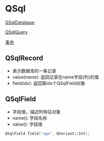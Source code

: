 # QSql

[QSqlDatabase](qt-qsqldatabase-class.md)

[QSqlQuery](qt-qsqlquery-class.md)

[事务](qt-sqldatabase-transaction.md)

## QSqlRecord 

- 表示数据库的一条记录
- value(name): 返回记录在name字段(列)的值
- field(idx): 返回第idx个QSqlField对象

## QSqlField

-  字段值，描述列特征对象
- name(): 字段名称
- value(): 字段值

```c++
QSqlField field("age", QVariant::Int);
```
